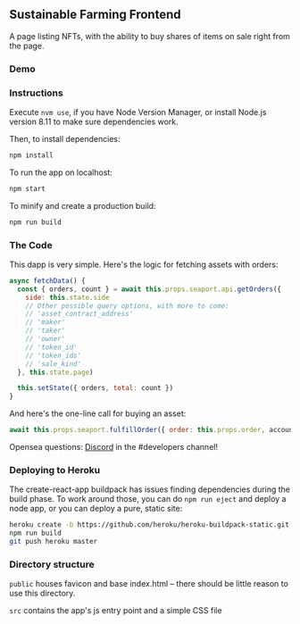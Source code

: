 ## Sustainable Farming Frontend 

A page listing NFTs, with the ability to buy shares of items on sale right from the page.

### Demo

 

### Instructions

Execute `nvm use`, if you have Node Version Manager, or install Node.js version 8.11 to make sure dependencies work.

Then, to install dependencies:
```bash
npm install
```

To run the app on localhost:

```bash
npm start
```

To minify and create a production build:

```bash
npm run build
```

### The Code

This dapp is very simple. Here's the logic for fetching assets with orders:

```JavaScript
async fetchData() {
  const { orders, count } = await this.props.seaport.api.getOrders({
    side: this.state.side
    // Other possible query options, with more to come:
    // 'asset_contract_address'
    // 'maker'
    // 'taker'
    // 'owner'
    // 'token_id'
    // 'token_ids'
    // 'sale_kind'
  }, this.state.page)

  this.setState({ orders, total: count })
}
```

And here's the one-line call for buying an asset:
```JavaScript
await this.props.seaport.fulfillOrder({ order: this.props.order, accountAddress })
```

Opensea questions: [Discord](https://discord.gg/XjwWYgU) in the #developers channel!

### Deploying to Heroku

The create-react-app buildpack has issues finding dependencies during the build phase. To work around those, you can do `npm run eject` and deploy a node app, or you can deploy a pure, static site:

```bash
heroku create -b https://github.com/heroku/heroku-buildpack-static.git
npm run build
git push heroku master
```

### Directory structure

`public` houses favicon and base index.html – there should be little reason to use this directory.

`src` contains the app's js entry point and a simple CSS file
